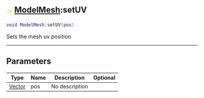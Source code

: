 ## ![shared](../../.gitbook/assets/shared.png) [ModelMesh](modelmesh):setUV

```lua
void ModelMesh:setUV(pos)
```

Sets the mesh uv position

------
## Parameters

| Type   | Name | Description | Optional |
| ------ | ---- | ----------- | -------: |
| [Vector](vector) | pos | No description |  |

